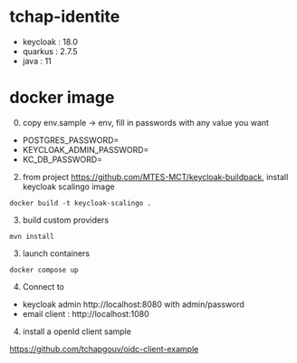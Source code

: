 # tchap-identite

- keycloak : 18.0
- quarkus : 2.7.5
- java : 11

# docker image

0. copy env.sample -> env, fill in passwords with any value you want
- POSTGRES_PASSWORD= 
- KEYCLOAK_ADMIN_PASSWORD=
- KC_DB_PASSWORD=

2. from project https://github.com/MTES-MCT/keycloak-buildpack, install keycloak scalingo image

` docker build -t keycloak-scalingo . `

3. build custom providers

`mvn install`

3. launch containers

`docker compose up`

4. Connect to 
- keycloak admin http://localhost:8080 with admin/password
- email client : http://localhost:1080

4. install a openId client sample 

https://github.com/tchapgouv/oidc-client-example
